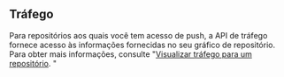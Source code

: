 ## Tráfego

Para repositórios aos quais você tem acesso de push, a API de tráfego fornece acesso às informações fornecidas no seu gráfico de repositório. Para obter mais informações, consulte "<a href="/repositories/viewing-activity-and-data-for-your-repository/viewing-traffic-to-a-repository" class="dotcom-only">Visualizar tráfego para um repositório</a>. "